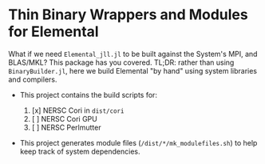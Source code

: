 # Thin Binary Wrappers and Modules for Elemental

What if we need `Elemental_jll.jl` to be built against the System's MPI, and
BLAS/MKL? This package has you covered. TL;DR: rather than using
`BinaryBuilder.jl`, here we build Elemental "by hand" using system libraries
and compilers.

* This project contains the build scripts for:
    1. [x] NERSC Cori in `dist/cori`
    2. [ ] NERSC Cori GPU
    3. [ ] NERSC Perlmutter

* This project generates module files (`/dist/*/mk_modulefiles.sh`) to help
  keep track of system dependencies.
